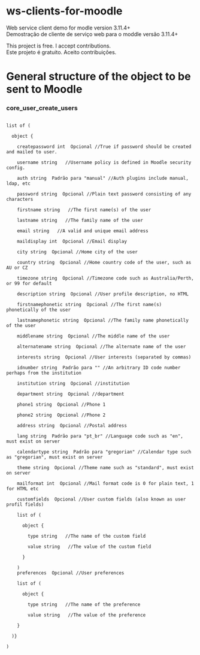 # ws-clients-for-moodle
Web service client demo for modle version 3.11.4+<br>
Demostração de cliente de serviço web para o moddle versão 3.11.4+

This project is free. I accept contributions.<br>
Este projeto é gratuito. Aceito contribuições.

# General structure of the object to be sent to Moodle
<h3>core_user_create_users</h3>
<pre><code>
list of (  <br>
  object { <br>
    createpassword int  Opcional //True if password should be created and mailed to user. <br>
    username string   //Username policy is defined in Moodle security config. <br>
    auth string  Padrão para "manual" //Auth plugins include manual, ldap, etc <br>
    password string  Opcional //Plain text password consisting of any characters <br>
    firstname string   //The first name(s) of the user <br>
    lastname string   //The family name of the user <br>
    email string   //A valid and unique email address <br>
    maildisplay int  Opcional //Email display <br>
    city string  Opcional //Home city of the user <br>
    country string  Opcional //Home country code of the user, such as AU or CZ <br>
    timezone string  Opcional //Timezone code such as Australia/Perth, or 99 for default <br>
    description string  Opcional //User profile description, no HTML <br>
    firstnamephonetic string  Opcional //The first name(s) phonetically of the user <br>
    lastnamephonetic string  Opcional //The family name phonetically of the user <br>
    middlename string  Opcional //The middle name of the user <br>
    alternatename string  Opcional //The alternate name of the user <br>
    interests string  Opcional //User interests (separated by commas) <br>
    idnumber string  Padrão para "" //An arbitrary ID code number perhaps from the institution <br>
    institution string  Opcional //institution <br>
    department string  Opcional //department <br>
    phone1 string  Opcional //Phone 1 <br>
    phone2 string  Opcional //Phone 2 <br>
    address string  Opcional //Postal address <br>
    lang string  Padrão para "pt_br" //Language code such as "en", must exist on server <br>
    calendartype string  Padrão para "gregorian" //Calendar type such as "gregorian", must exist on server <br>
    theme string  Opcional //Theme name such as "standard", must exist on server <br>
    mailformat int  Opcional //Mail format code is 0 for plain text, 1 for HTML etc <br>
    customfields  Opcional //User custom fields (also known as user profil fields) <br>
    list of (  <br>
      object { <br>
        type string   //The name of the custom field <br>
        value string   //The value of the custom field <br>
      }  <br>
    )
    preferences  Opcional //User preferences <br>
    list of (  <br>
      object { <br>
        type string   //The name of the preference <br>
        value string   //The value of the preference <br>
    }  <br>
  )}  <br>
)</code></pre>
